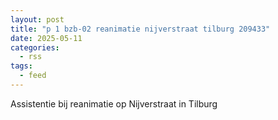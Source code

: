 ```yaml
---
layout: post
title: "p 1 bzb-02 reanimatie nijverstraat tilburg 209433"
date: 2025-05-11
categories: 
  - rss
tags: 
  - feed
---
```


Assistentie bij reanimatie op Nijverstraat in Tilburg
